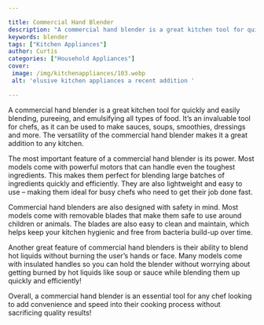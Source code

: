 ```yaml
---

title: Commercial Hand Blender
description: "A commercial hand blender is a great kitchen tool for quickly and easily blending, pureeing, and emulsifying all types of food. It...keep going and find out"
keywords: blender
tags: ["Kitchen Appliances"]
author: Curtis
categories: ["Household Appliances"]
cover: 
 image: /img/kitchenappliances/103.webp
 alt: 'elusive kitchen appliances a recent addition '

---
```


A commercial hand blender is a great kitchen tool for quickly and easily blending, pureeing, and emulsifying all types of food. It’s an invaluable tool for chefs, as it can be used to make sauces, soups, smoothies, dressings and more. The versatility of the commercial hand blender makes it a great addition to any kitchen.

The most important feature of a commercial hand blender is its power. Most models come with powerful motors that can handle even the toughest ingredients. This makes them perfect for blending large batches of ingredients quickly and efficiently. They are also lightweight and easy to use – making them ideal for busy chefs who need to get their job done fast.

Commercial hand blenders are also designed with safety in mind. Most models come with removable blades that make them safe to use around children or animals. The blades are also easy to clean and maintain, which helps keep your kitchen hygienic and free from bacteria build-up over time. 

Another great feature of commercial hand blenders is their ability to blend hot liquids without burning the user’s hands or face. Many models come with insulated handles so you can hold the blender without worrying about getting burned by hot liquids like soup or sauce while blending them up quickly and efficiently! 

Overall, a commercial hand blender is an essential tool for any chef looking to add convenience and speed into their cooking process without sacrificing quality results!
